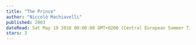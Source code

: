 ```yaml
---
title: "The Prince"
author: "Niccolò Machiavelli"
published: 2003
dateRead: Sat May 19 2018 00:00:00 GMT+0200 (Central European Summer Time)
stars: 3
---
```


